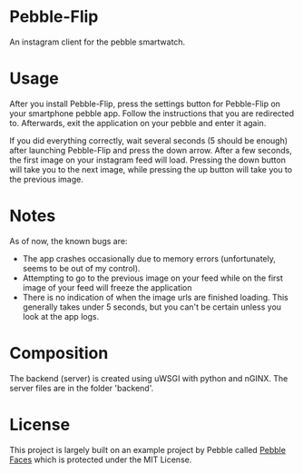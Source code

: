 # Pebble-Flip
An instagram client for the pebble smartwatch.

# Usage
After you install Pebble-Flip, press the settings button for Pebble-Flip on your smartphone pebble app. Follow the instructions that you are redirected to. Afterwards, exit the application on your pebble and enter it again.

If you did everything correctly, wait several seconds (5 should be enough) after launching Pebble-Flip and press the down arrow. After a few seconds, the first image on your instagram feed will load. Pressing the down button will take you to the next image, while pressing the up button will take you to the previous image.

# Notes
As of now, the known bugs are:
* The app crashes occasionally due to memory errors (unfortunately, seems to be out of my control).
* Attempting to go to the previous image on your feed while on the first image of your feed will freeze the application
* There is no indication of when the image urls are finished loading. This generally takes under 5 seconds, but you can't be certain unless you look at the app logs.

# Composition
The backend (server) is created using uWSGI with python and nGINX. The server files are in the folder 'backend'.



# License
This project is largely built on an example project by Pebble called [Pebble Faces](https://github.com/pebble-examples/pebble-faces) which is protected under the MIT License.
